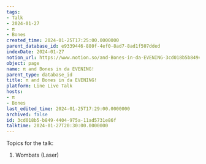 ```yaml
---
tags:
- Talk
- 2024-01-27
- π
- Bones
created_time: 2024-01-25T17:25:00.0000000
parent_database_id: e9339446-880f-4ef0-8ad7-8ad1f507dded
indexDate: 2024-01-27
notion_url: https://www.notion.so/and-Bones-in-da-EVENING-3cd018b5b8494404975a11ad5731e86f
object: page
name: π and Bones in da EVENING!
parent_type: database_id
title: π and Bones in da EVENING!
platform: Line Live Talk
hosts:
- π
- Bones
last_edited_time: 2024-01-25T17:29:00.0000000
archived: false
id: 3cd018b5-b849-4404-975a-11ad5731e86f
talktime: 2024-01-27T20:30:00.0000000
---
```


Topics for the talk:
1. Wombats (Laser)

























